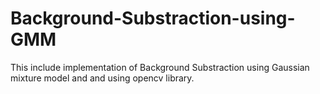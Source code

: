 # Background-Substraction-using-GMM
This include implementation of Background Substraction using Gaussian mixture model and and using opencv library.
